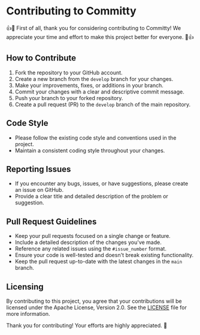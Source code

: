 # Contributing to Committy

👍🎉 First of all, thank you for considering contributing to Committy! We appreciate your time and effort to make this project better for everyone. 🎉👍

## How to Contribute

1. Fork the repository to your GitHub account.
2. Create a new branch from the `develop` branch for your changes.
3. Make your improvements, fixes, or additions in your branch.
4. Commit your changes with a clear and descriptive commit message.
5. Push your branch to your forked repository.
6. Create a pull request (PR) to the `develop` branch of the main repository.

## Code Style

- Please follow the existing code style and conventions used in the project.
- Maintain a consistent coding style throughout your changes.

## Reporting Issues

- If you encounter any bugs, issues, or have suggestions, please create an issue on GitHub.
- Provide a clear title and detailed description of the problem or suggestion.

## Pull Request Guidelines

- Keep your pull requests focused on a single change or feature.
- Include a detailed description of the changes you've made.
- Reference any related issues using the `#issue_number` format.
- Ensure your code is well-tested and doesn't break existing functionality.
- Keep the pull request up-to-date with the latest changes in the `main` branch.

## Licensing

By contributing to this project, you agree that your contributions will be licensed under the Apache License, Version 2.0. See the [LICENSE](LICENSE) file for more information.

Thank you for contributing! Your efforts are highly appreciated. 🙌